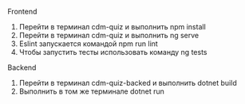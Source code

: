 Frontend

1. Перейти в терминал cdm-quiz и выполнить npm install
2. Перейти в терминал cdm-quiz и выполнить ng serve
3. Eslint запускается командой npm run lint
4. Чтобы запустить тесты использовать команду ng tests

Backend

1. Перейти в терминал cdm-quiz-backed и выполнить dotnet build
2. Выполнить в том же терминале dotnet run
